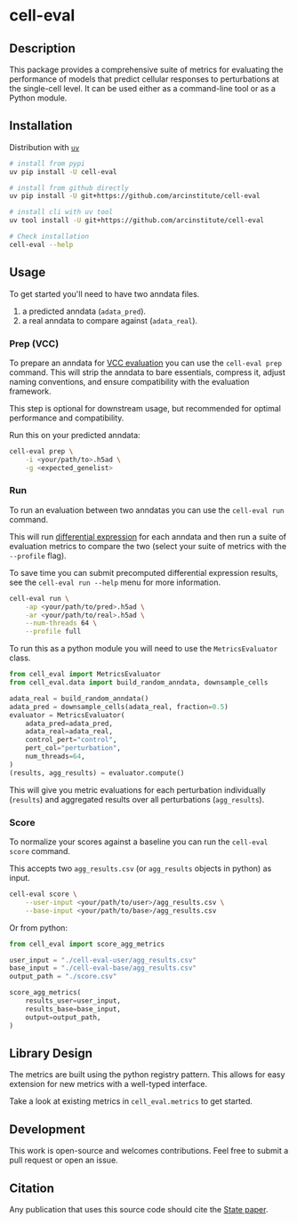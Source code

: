 # cell-eval

## Description

This package provides a comprehensive suite of metrics for evaluating the performance of models that predict cellular responses to perturbations at the single-cell level. It can be used either as a command-line tool or as a Python module.

## Installation

Distribution with [`uv`](https://docs.astral.sh/uv/)

```bash
# install from pypi
uv pip install -U cell-eval

# install from github directly
uv pip install -U git+https://github.com/arcinstitute/cell-eval

# install cli with uv tool
uv tool install -U git+https://github.com/arcinstitute/cell-eval

# Check installation
cell-eval --help
```

## Usage

To get started you'll need to have two anndata files.

1. a predicted anndata (`adata_pred`).
2. a real anndata to compare against (`adata_real`).

### Prep (VCC)

To prepare an anndata for [VCC evaluation](https://virtualcellchallenge.org/) you can use the `cell-eval prep` command.
This will strip the anndata to bare essentials, compress it, adjust naming conventions, and ensure compatibility with the evaluation framework.

This step is optional for downstream usage, but recommended for optimal performance and compatibility.

Run this on your predicted anndata:

```bash
cell-eval prep \
    -i <your/path/to>.h5ad \
    -g <expected_genelist>
```

### Run

To run an evaluation between two anndatas you can use the `cell-eval run` command.

This will run [differential expression](https://github.com/arcinstitute/pdex) for each anndata and then run a suite of
evaluation metrics to compare the two (select your suite of metrics with the `--profile` flag).

To save time you can submit precomputed differential expression results, see the `cell-eval run --help` menu for more information.

```bash
cell-eval run \
    -ap <your/path/to/pred>.h5ad \
    -ar <your/path/to/real>.h5ad \
    --num-threads 64 \
    --profile full
```

To run this as a python module you will need to use the `MetricsEvaluator` class.

```python
from cell_eval import MetricsEvaluator
from cell_eval.data import build_random_anndata, downsample_cells

adata_real = build_random_anndata()
adata_pred = downsample_cells(adata_real, fraction=0.5)
evaluator = MetricsEvaluator(
    adata_pred=adata_pred,
    adata_real=adata_real,
    control_pert="control",
    pert_col="perturbation",
    num_threads=64,
)
(results, agg_results) = evaluator.compute()
```

This will give you metric evaluations for each perturbation individually (`results`) and aggregated results over all perturbations (`agg_results`).

### Score

To normalize your scores against a baseline you can run the `cell-eval score` command.

This accepts two `agg_results.csv` (or `agg_results` objects in python) as input.

```bash
cell-eval score \
    --user-input <your/path/to/user>/agg_results.csv \
    --base-input <your/path/to/base>/agg_results.csv
```

Or from python:

```python
from cell_eval import score_agg_metrics

user_input = "./cell-eval-user/agg_results.csv"
base_input = "./cell-eval-base/agg_results.csv"
output_path = "./score.csv"

score_agg_metrics(
    results_user=user_input,
    results_base=base_input,
    output=output_path,
)
```

## Library Design

The metrics are built using the python registry pattern. This allows for easy extension for new metrics with a well-typed interface.

Take a look at existing metrics in `cell_eval.metrics` to get started.

## Development

This work is open-source and welcomes contributions. Feel free to submit a pull request or open an issue.

## Citation

Any publication that uses this source code should cite the [State paper](https://arcinstitute.org/manuscripts/State).
